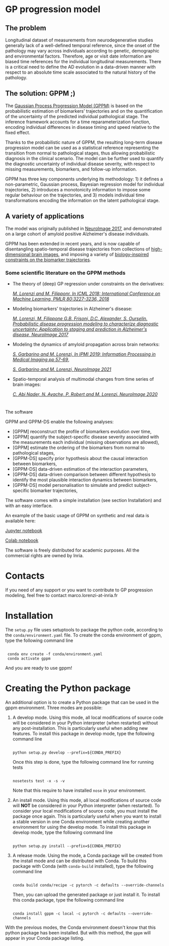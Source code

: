 # GP progression model

## The problem
Longitudinal dataset of measurements from neurodegenerative studies generally lack of a well-defined temporal reference, since the onset of the pathology may vary across individuals according to genetic, demographic and environmental factors. Therefore, age or visit date information are biased time references for the individual longitudinal measurements. There is a critical need to define the AD evolution in a data-driven manner with respect to an absolute time scale associated to the natural history of the pathology.

## The solution: GPPM ;)

The [Gaussian Process Progression Model (GPPM)](https://gitlab.inria.fr/epione/GP_progression_model_V2) is based on the probabilistic estimation of biomarkers’ trajectories and on the quantification of the uncertainty of the predicted individual pathological stage. The inference framework accounts for a time reparameterization function, encoding individual differences in disease timing and speed relative to the fixed effect. 

Thanks to the probabilistic nature of GPPM, the resulting long-term disease progression model can be used as a statistical reference representing the transition from normal to pathological stages, thus allowing probabilistic diagnosis in the clinical scenario. The model can be further used to quantify the diagnostic uncertainty of individual disease severity, with respect to missing measurements, biomarkers, and follow-up information.

GPPM has three key components underlying its methodology: 1) it defines a non-parametric, Gaussian process, Bayesian regression model for individual trajectories, 2) introduces a monotonicity information to impose some regular behaviour on the trajectories, and 3) models individual time transformations encoding the information on the latent pathological stage.

## A variety of applications

The model was originally published in [NeuroImage 2017](https://pubmed.ncbi.nlm.nih.gov/29079521/), and demonstrated on a large cohort of amyloid positive Alzheimer's disease individuals.

GPPM has been extended in recent years, and is now capable of disentangling spatio-temporal disease trajectories from collections of [high-dimensional brain images](https://doi.org/10.1016/j.neuroimage.2019.116266), and imposing a variety of [biology-inspired constraints on the biomarker trajectories](https://link.springer.com/chapter/10.1007/978-3-030-20351-1_5).

### Some scientific literature on the GPPM methods
   - The theory of (deep) GP regression under constraints on the derivatives:

      *[M. Lorenzi and M. Filipponr. In ICML 2018: International Conference on Machine Learning, PMLR 80:3227-3236, 2018](http://proceedings.mlr.press/v80/lorenzi18a.html)*

  - Modeling biomarkers' trajectories in Alzheimer's disease: 

      *[M. Lorenzi, M. Filippone G.B. Frisoni, D.C. Alexander, S. Ourselin. Probabilistic disease progression modeling to characterize diagnostic uncertainty: Application to staging and prediction in Alzheimer's disease, NeuroImage 2017](https://pubmed.ncbi.nlm.nih.gov/29079521/)*

  - Modeling the dynamics of amyloid propagation across brain networks: 

      *[S. Garbarino and M. Lorenzi, In IPMI 2019: Information Processing in Medical Imaging pp 57-69](https://arxiv.org/abs/1901.10545)*, 

      *[S. Garbarino and M. Lorenzi, NeuroImage 2021](https://pubmed.ncbi.nlm.nih.gov/33823273/)*

  - Spatio-temporal analysis of multimodal changes from time series of brain images:

      *[C. Abi Nader, N. Ayache, P. Robert and M. Lorenzi. NeuroImage 2020](https://pubmed.ncbi.nlm.nih.gov/31648001/)*

#
 The software

GPPM and GPPM-DS enable the following analyses: 

- [GPPM] reoconstruct the profile of biomarkers evolution over time, 
- [GPPM] quantify the subject-specific disease severity associated with the measurements each individual (missing observations are allowed),
- [GPPM] estimate the ordering of the biomarkers from normal to pathological stages,
- [GPPM-DS] specify prior hypothesis about the causal interaction between biomarkers,
- [GPPM-DS] data-driven estimation of the interaction parameters, 
- [GPPM-DS] data-driven comparison between different hypothesis to identify the most plausible interaction dynamics between biomarkers,
- [GPPM-DS] model personalisation to simulate and predict subject-specific biomarker trajectories,

The software comes with a simple installation (see section Installation) and with an easy interface. 

An example of the basic usage of GPPM on synthetic and real data is available here:

[Jupyter notebook](https://gitlab.inria.fr/epione/GP_progression_model_V2/-/blob/develop/notebooks/GPPM_walkthrough.ipynb)

[Colab notebook](https://colab.research.google.com/drive/1JcouPj4KzOC_klOa2uwRvNHVtdjEensz?usp=sharing)

The software is freely distributed for academic purposes. All the commercial rights are owned by Inria.

# Contacts

If you need of any support or you want to contribute to GP progression modeling, feel free to contact marco.lorenzi-at-inria.fr

# Installation

The `setup.py` file  uses setuptools to package the python code, according to the `conda/environment.yaml` file.
To create the conda environment of gppm, type the following command line

 ```console

  conda env create -f conda/environment.yaml
  conda activate gppm

 ```

And you are ready to use gppm!

# Creating the Python package
An additional option is to  create a Python package that can be used in the gppm environment.
Three modes are possible:

1. A develop mode.
   Using this mode, all local modifications of source code will be considered in your Python interpreter (when restarted) without any post-installation.
   This is particularly useful when adding new features.
   To install this package in develop mode, type the following command line

   ```console

   python setup.py develop --prefix=${CONDA_PREFIX}

   ```

   Once this step is done, type the following command line for running tests

   ```console

   nosetests test -x -s -v

   ```

   Note that this require to have installed `nose` in your environment.

2. An install mode.
   Using this mode, all local modifications of source code will **NOT** be considered in your Python interpreter (when restarted).
   To consider your local modifications of source code, you must install the package once again.
   This is particularly useful when you want to install a stable version in one Conda environment while creating another environment for using the develop mode.
   To install this package in develop mode, type the following command line

   ```console

   python setup.py install --prefix=${CONDA_PREFIX}

   ```

3. A release mode.
   Using the mode, a Conda package will be created from the install mode and can be distributed with Conda.
   To build this package with Conda (with `conda-build` installed), type the following command line

   ```console

   conda build conda/recipe -c pytorch -c defaults --override-channels

   ```

   Then, you can upload the generated package or just install it.
   To install this conda package, type the following command line
   
   ```console

   conda install gppm -c local -c pytorch -c defaults --override-channels

   ```


  With the previous modes, the Conda environment doesn't know that this python package has been installed.
  But with this method, the `gppm` will appear in your Conda package listing.
